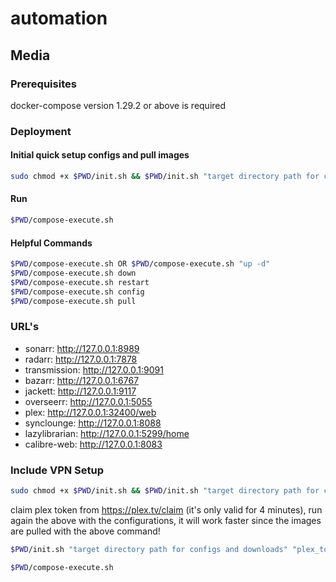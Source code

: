 # automation

## Media

### Prerequisites

docker-compose version 1.29.2 or above is required

### Deployment

#### Initial quick setup configs and pull images

```bash
sudo chmod +x $PWD/init.sh && $PWD/init.sh "target directory path for configs and downloads" "plex_token"
```

#### Run

```bash
$PWD/compose-execute.sh
```

#### Helpful Commands

```bash
$PWD/compose-execute.sh OR $PWD/compose-execute.sh "up -d"
$PWD/compose-execute.sh down
$PWD/compose-execute.sh restart
$PWD/compose-execute.sh config
$PWD/compose-execute.sh pull
```

### URL's

- sonarr: http://127.0.0.1:8989
- radarr: http://127.0.0.1:7878
- transmission: http://127.0.0.1:9091
- bazarr: http://127.0.0.1:6767
- jackett: http://127.0.0.1:9117
- overseerr: http://127.0.0.1:5055
- plex: http://127.0.0.1:32400/web
- synclounge: http://127.0.0.1:8088
- lazylibrarian: http://127.0.0.1:5299/home
- calibre-web: http://127.0.0.1:8083


### Include VPN Setup

```bash
sudo chmod +x $PWD/init.sh && $PWD/init.sh "target directory path for configs and downloads"
```

claim plex token from https://plex.tv/claim (it's only valid for 4 minutes), run again the above with the configurations, it will work faster since the images are pulled with the above command!

```bash
$PWD/init.sh "target directory path for configs and downloads" "plex_token" "" "" "true" "NORDVPN" "france" "VpnProviderUsername" "VpnProviderPassword" ""
```

```bash
$PWD/compose-execute.sh
```